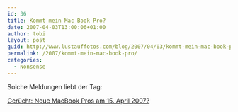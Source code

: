 ```yaml
---
id: 36
title: Kommt mein Mac Book Pro?
date: 2007-04-03T13:00:06+01:00
author: tobi
layout: post
guid: http://www.lustauffotos.com/blog/2007/04/03/kommt-mein-mac-book-pro/
permalink: /2007/kommt-mein-mac-book-pro/
categories:
  - Nonsense
---
```

Solche Meldungen liebt der Tag:

[Gerücht: Neue MacBook Pros am 15. April 2007?](http://www.mactechnews.de/index.php?id=16236)